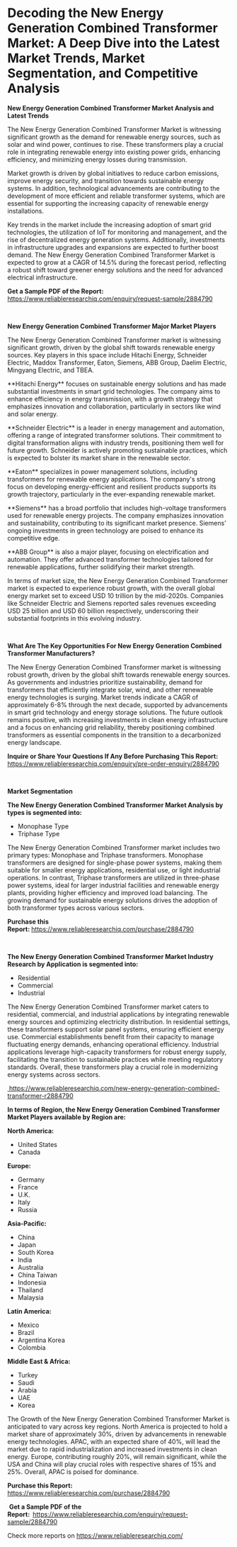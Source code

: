 <p><h1>Decoding the New Energy Generation Combined Transformer Market: A Deep Dive into the Latest Market Trends, Market Segmentation, and Competitive Analysis</h1></p><p><strong>New Energy Generation Combined Transformer Market Analysis and Latest Trends</strong></p>
<p><p>The New Energy Generation Combined Transformer Market is witnessing significant growth as the demand for renewable energy sources, such as solar and wind power, continues to rise. These transformers play a crucial role in integrating renewable energy into existing power grids, enhancing efficiency, and minimizing energy losses during transmission. </p><p>Market growth is driven by global initiatives to reduce carbon emissions, improve energy security, and transition towards sustainable energy systems. In addition, technological advancements are contributing to the development of more efficient and reliable transformer systems, which are essential for supporting the increasing capacity of renewable energy installations. </p><p>Key trends in the market include the increasing adoption of smart grid technologies, the utilization of IoT for monitoring and management, and the rise of decentralized energy generation systems. Additionally, investments in infrastructure upgrades and expansions are expected to further boost demand. The New Energy Generation Combined Transformer Market is expected to grow at a CAGR of 14.5% during the forecast period, reflecting a robust shift toward greener energy solutions and the need for advanced electrical infrastructure.</p></p>
<p><strong>Get a Sample PDF of the Report:&nbsp;</strong> <a href="https://www.reliableresearchiq.com/enquiry/request-sample/2884790?utm_campaign=2840&utm_medium=2&utm_source=Github&utm_content=ia&utm_term=13032025&utm_id=new-energy-generation-combined-transformer">https://www.reliableresearchiq.com/enquiry/request-sample/2884790</a></p>
<p>&nbsp;</p>
<p><strong>New Energy Generation Combined Transformer Major Market Players</strong></p>
<p><p>The New Energy Generation Combined Transformer market is witnessing significant growth, driven by the global shift towards renewable energy sources. Key players in this space include Hitachi Energy, Schneider Electric, Maddox Transformer, Eaton, Siemens, ABB Group, Daelim Electric, Mingyang Electric, and TBEA.</p><p>**Hitachi Energy** focuses on sustainable energy solutions and has made substantial investments in smart grid technologies. The company aims to enhance efficiency in energy transmission, with a growth strategy that emphasizes innovation and collaboration, particularly in sectors like wind and solar energy.</p><p>**Schneider Electric** is a leader in energy management and automation, offering a range of integrated transformer solutions. Their commitment to digital transformation aligns with industry trends, positioning them well for future growth. Schneider is actively promoting sustainable practices, which is expected to bolster its market share in the renewable sector.</p><p>**Eaton** specializes in power management solutions, including transformers for renewable energy applications. The company's strong focus on developing energy-efficient and resilient products supports its growth trajectory, particularly in the ever-expanding renewable market.</p><p>**Siemens** has a broad portfolio that includes high-voltage transformers used for renewable energy projects. The company emphasizes innovation and sustainability, contributing to its significant market presence. Siemens' ongoing investments in green technology are poised to enhance its competitive edge.</p><p>**ABB Group** is also a major player, focusing on electrification and automation. They offer advanced transformer technologies tailored for renewable applications, further solidifying their market strength.</p><p>In terms of market size, the New Energy Generation Combined Transformer market is expected to experience robust growth, with the overall global energy market set to exceed USD 10 trillion by the mid-2020s. Companies like Schneider Electric and Siemens reported sales revenues exceeding USD 25 billion and USD 60 billion respectively, underscoring their substantial footprints in this evolving industry.</p></p>
<p>&nbsp;</p>
<p><strong>What Are The Key Opportunities For New Energy Generation Combined Transformer Manufacturers?</strong></p>
<p><p>The New Energy Generation Combined Transformer market is witnessing robust growth, driven by the global shift towards renewable energy sources. As governments and industries prioritize sustainability, demand for transformers that efficiently integrate solar, wind, and other renewable energy technologies is surging. Market trends indicate a CAGR of approximately 6-8% through the next decade, supported by advancements in smart grid technology and energy storage solutions. The future outlook remains positive, with increasing investments in clean energy infrastructure and a focus on enhancing grid reliability, thereby positioning combined transformers as essential components in the transition to a decarbonized energy landscape.</p></p>
<p><strong>Inquire or Share Your Questions If Any Before Purchasing This Report:</strong> <a href="https://www.reliableresearchiq.com/enquiry/pre-order-enquiry/2884790?utm_campaign=2840&utm_medium=2&utm_source=Github&utm_content=ia&utm_term=13032025&utm_id=new-energy-generation-combined-transformer">https://www.reliableresearchiq.com/enquiry/pre-order-enquiry/2884790</a></p>
<p>&nbsp;</p>
<p><strong>Market Segmentation</strong></p>
<p><strong>The New Energy Generation Combined Transformer Market Analysis by types is segmented into:</strong></p>
<p><ul><li>Monophase Type</li><li>Triphase Type</li></ul></p>
<p><p>The New Energy Generation Combined Transformer market includes two primary types: Monophase and Triphase transformers. Monophase transformers are designed for single-phase power systems, making them suitable for smaller energy applications, residential use, or light industrial operations. In contrast, Triphase transformers are utilized in three-phase power systems, ideal for larger industrial facilities and renewable energy plants, providing higher efficiency and improved load balancing. The growing demand for sustainable energy solutions drives the adoption of both transformer types across various sectors.</p></p>
<p><strong>Purchase this Report:&nbsp;</strong><a href="https://www.reliableresearchiq.com/purchase/2884790?utm_campaign=2840&utm_medium=2&utm_source=Github&utm_content=ia&utm_term=13032025&utm_id=new-energy-generation-combined-transformer">https://www.reliableresearchiq.com/purchase/2884790</a></p>
<p>&nbsp;</p>
<p><strong>The New Energy Generation Combined Transformer Market Industry Research by Application is segmented into:</strong></p>
<p><ul><li>Residential</li><li>Commercial</li><li>Industrial</li></ul></p>
<p><p>The New Energy Generation Combined Transformer market caters to residential, commercial, and industrial applications by integrating renewable energy sources and optimizing electricity distribution. In residential settings, these transformers support solar panel systems, ensuring efficient energy use. Commercial establishments benefit from their capacity to manage fluctuating energy demands, enhancing operational efficiency. Industrial applications leverage high-capacity transformers for robust energy supply, facilitating the transition to sustainable practices while meeting regulatory standards. Overall, these transformers play a crucial role in modernizing energy systems across sectors.</p></p>
<p><a href="https://www.reliableresearchiq.com/new-energy-generation-combined-transformer-r2884790?utm_campaign=2840&utm_medium=2&utm_source=Github&utm_content=ia&utm_term=13032025&utm_id=new-energy-generation-combined-transformer">&nbsp;https://www.reliableresearchiq.com/new-energy-generation-combined-transformer-r2884790</a></p>
<p><strong>In terms of Region, the New Energy Generation Combined Transformer Market Players available by Region are:</strong></p>
<p>
    <p> <strong> North America: </strong>
        <ul>
            <li>United States</li>
            <li>Canada</li>
        </ul>
        </p> 
    <p> <strong> Europe: </strong>
        <ul>
            <li>Germany</li>
            <li>France</li>
            <li>U.K.</li>
            <li>Italy</li>
            <li>Russia</li>
        </ul>
        </p> 
    <p> <strong> Asia-Pacific: </strong>
        <ul>
            <li>China</li>
            <li>Japan</li>
            <li>South Korea</li>
            <li>India</li>
            <li>Australia</li>
            <li>China Taiwan</li>
            <li>Indonesia</li>
            <li>Thailand</li>
            <li>Malaysia</li>
        </ul>
        </p> 
    <p> <strong> Latin America: </strong>
        <ul>
            <li>Mexico</li>
            <li>Brazil</li>
            <li>Argentina Korea</li>
            <li>Colombia</li>
        </ul>
        </p> 
    <p> <strong> Middle East & Africa: </strong>
        <ul>
            <li>Turkey</li>
            <li>Saudi</li>
            <li>Arabia</li>
            <li>UAE</li>
            <li>Korea</li>
        </ul>
    </p>
    </p>
<p><p>The Growth of the New Energy Generation Combined Transformer Market is anticipated to vary across key regions. North America is projected to hold a market share of approximately 30%, driven by advancements in renewable energy technologies. APAC, with an expected share of 40%, will lead the market due to rapid industrialization and increased investments in clean energy. Europe, contributing roughly 20%, will remain significant, while the USA and China will play crucial roles with respective shares of 15% and 25%. Overall, APAC is poised for dominance.</p></p>
<p><strong>Purchase this Report: </strong><a href="https://www.reliableresearchiq.com/purchase/2884790?utm_campaign=2840&utm_medium=2&utm_source=Github&utm_content=ia&utm_term=13032025&utm_id=new-energy-generation-combined-transformer">https://www.reliableresearchiq.com/purchase/2884790</a></p>
<p>&nbsp;<strong>Get a Sample PDF of the Report:&nbsp;&nbsp;</strong><a href="https://www.reliableresearchiq.com/enquiry/request-sample/2884790?utm_campaign=2840&utm_medium=2&utm_source=Github&utm_content=ia&utm_term=13032025&utm_id=new-energy-generation-combined-transformer">https://www.reliableresearchiq.com/enquiry/request-sample/2884790</a></p>
<p><strong></strong></p>
<p>Check more reports on <a href="https://www.reliableresearchiq.com/?utm_campaign=2840&utm_medium=2&utm_source=Github&utm_content=ia&utm_term=13032025&utm_id=new-energy-generation-combined-transformer">https://www.reliableresearchiq.com/</a></p>